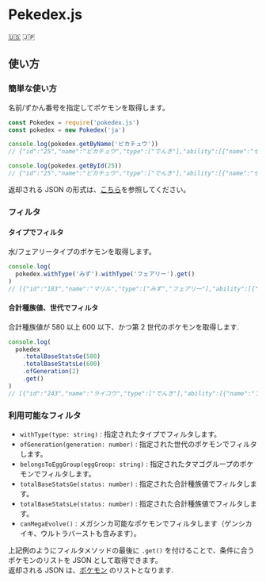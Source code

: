 # Pekedex.js

[:us:](./README.md) :jp:

## 使い方

### 簡単な使い方

名前/ずかん番号を指定してポケモンを取得します。

```node.js
const Pokedex = require('pokedex.js')
const pokedex = new Pokedex('ja')

console.log(pokedex.getByName('ピカチュウ'))
// {"id":"25","name":"ピカチュウ","type":["でんき"],"ability":[{"name":"せいでんき","hidden":false},{"name":"ひらいしん","hidden":true}],"eggGroup":["陸上","妖精"],"baseStats":{"H":"35","A":"55","B":"40","C":"50","D":"50","S":"90"},"generation":1}

console.log(pokedex.getById(25))
// {"id":"25","name":"ピカチュウ","type":["でんき"],"ability":[{"name":"せいでんき","hidden":false},{"name":"ひらいしん","hidden":true}],"eggGroup":["陸上","妖精"],"baseStats":{"H":"35","A":"55","B":"40","C":"50","D":"50","S":"90"},"generation":1}
```

返却される JSON の形式は、[こちら](./src/resources/schema.json)を参照してください。

### フィルタ

#### タイプでフィルタ

水/フェアリータイプのポケモンを取得します。

```node.js
console.log(
  pokedex.withType('みず').withType('フェアリー').get()
)
// [{"id":"183","name":"マリル","type":["みず","フェアリー"],"ability":[{"name":"あついしぼう","hidden":false},{"name":"ちからもち","hidden":false},{"name":"そうしょく","hidden":true}],"eggGroup":["水中1","妖精"],"baseStats":{"H":"70","A":"20","B":"50","C":"20","D":"50","S":"40"},"generation":2},{"id":"184","name":"マリルリ","type":["みず","フェアリー"],"ability":[{"name":"あついしぼう","hidden":false},{"name":"ちからもち","hidden":false},{"name":"そうしょく","hidden":true}],"eggGroup":["水中1","妖精"],"baseStats":{"H":"100","A":"50","B":"80","C":"60","D":"80","S":"50"},"generation":2},{"id":"730","name":"アシレーヌ","type":["みず","フェアリー"],"ability":[{"name":"げきりゅう","hidden":false},{"name":"うるおいボイス","hidden":true}],"eggGroup":["水中1","陸上"],"baseStats":{"H":"80","A":"74","B":"74","C":"126","D":"116","S":"60"},"generation":7},{"id":"788","name":"カプ・レヒレ","type":["みず","フェアリー"],"ability":[{"name":"ミストメイカー","hidden":false},{"name":"テレパシー","hidden":true}],"eggGroup":["タマゴ未発見"],"baseStats":{"H":"70","A":"75","B":"115","C":"95","D":"130","S":"85"},"generation":7}]
```

#### 合計種族値、世代でフィルタ

合計種族値が 580 以上 600 以下、かつ第 2 世代のポケモンを取得します.

```node.js
console.log(
  pokedex
    .totalBaseStatsGe(580)
    .totalBaseStatsLe(600)
    .ofGeneration(2)
    .get()
)
// [{"id":"243","name":"ライコウ","type":["でんき"],"ability":[{"name":"プレッシャー","hidden":false},{"name":"せいしんりょく","hidden":true}],"eggGroup":["タマゴ未発見"],"baseStats":{"H":"90","A":"85","B":"75","C":"115","D":"100","S":"115"},"generation":2},{"id":"244","name":"エンテイ","type":["ほのお"],"ability":[{"name":"プレッシャー","hidden":false},{"name":"せいしんりょく","hidden":true}],"eggGroup":["タマゴ未発見"],"baseStats":{"H":"115","A":"115","B":"85","C":"90","D":"75","S":"100"},"generation":2},{"id":"245","name":"スイクン","type":["みず"],"ability":[{"name":"プレッシャー","hidden":false},{"name":"せいしんりょく","hidden":true}],"eggGroup":["タマゴ未発見"],"baseStats":{"H":"100","A":"75","B":"115","C":"90","D":"115","S":"85"},"generation":2},{"id":"248","name":"バンギラス","type":["いわ","あく"],"ability":[{"name":"すなおこし","hidden":false},{"name":"きんちょうかん","hidden":true}],"eggGroup":["怪獣"],"baseStats":{"H":"100","A":"134","B":"110","C":"95","D":"100","S":"61"},"generation":2,"megaEvolution":[{"name":"メガバンギラス","type":["いわ","あく"],"ability":[{"name":"すなおこし","hidden":false}],"baseStats":{"H":"100","A":"164","B":"150","C":"95","D":"120","S":"71"}}]},{"id":"251","name":"セレビィ","type":["エスパー","くさ"],"ability":[{"name":"しぜんかいふく","hidden":false}],"eggGroup":["タマゴ未発見"],"baseStats":{"H":"100","A":"100","B":"100","C":"100","D":"100","S":"100"},"generation":2}]
```

### 利用可能なフィルタ

- `withType(type: string)` : 指定されたタイプでフィルタします。
- `ofGeneration(generation: number)` : 指定された世代のポケモンでフィルタします。
- `belongsToEggGroup(eggGroop: string)` : 指定されたタマゴグループのポケモンでフィルタします。
- `totalBaseStatsGe(status: number)` : 指定された合計種族値でフィルタします。
- `totalBaseStatsLe(status: number)` : 指定された合計種族値でフィルタします。
- `canMegaEvolve()` : メガシンカ可能なポケモンでフィルタします（ゲンシカイキ、ウルトラバーストも含みます）。

上記例のようにフィルタメソッドの最後に `.get()` を付けることで、条件に合うポケモンのリストを JSON として取得できます。  
返却される JSON は、[ポケモン](./src/resources/schema.json) のリストとなります.
